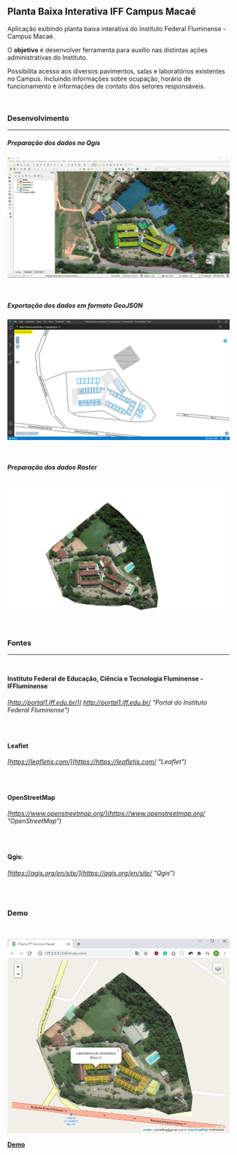 ## Planta Baixa Interativa IFF Campus Macaé

Aplicação exibindo planta baixa interativa do Instituto Federal Fluminense - Campus Macaé.

O **objetivo** é desenvolver ferramenta para auxílio nas distintas ações administrativas do Instituto.

Possibilita acesso aos diversos pavimentos, salas e laboratórios  existentes no Campus. Incluindo informações sobre ocupação, horário de funcionamento e informações de contato dos setores responsáveis.

<br>

### Desenvolvimento
_________________

##### Preparação dos dados no Qgis

![](https://raw.githubusercontent.com/danielfbrg/Planta_Iff_Leaflet/master/data/img/qgis.png)

<br>


##### Exportação dos dados em formato GeoJSON

![](https://raw.githubusercontent.com/danielfbrg/Planta_Iff_Leaflet/master/data/img/geojson.png)

<br>


##### Preparação dos dados Raster

![](https://raw.githubusercontent.com/danielfbrg/Planta_Iff_Leaflet/master/data/img/image.png)

<br>

### Fontes
_________________

<br>

**Instituto Federal de Educação, Ciência e Tecnologia Fluminense - IFFluminense**
###### [http://portal1.iff.edu.br/]( http://portal1.iff.edu.br/ "Portal do Instituto Federal Fluminense")

<br>

**Leaflet**
###### [https://leafletjs.com/](https://https://leafletjs.com/ "Leaflet")

<br>

**OpenStreetMap**
###### [https://www.openstreetmap.org/](https://www.openstreetmap.org/ "OpenStreetMap")

<br>

**Qgis:**
###### [https://qgis.org/en/site/](https://qgis.org/en/site/ "Qgis")

<br>

### Demo
<br>

![](https://raw.githubusercontent.com/danielfbrg/Planta_Iff_Leaflet/master/data/img/Screenshot.png)

[**Demo**](https://danielfbrg.github.io/blueprintiff/ "Demo")


